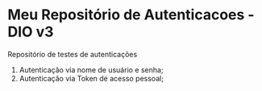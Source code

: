 # Meu Repositório de Autenticacoes - DIO v3
Repositório de testes de autenticações
1. Autenticação via nome de usuário e senha;
2. Autenticação via Token de acesso pessoal;
